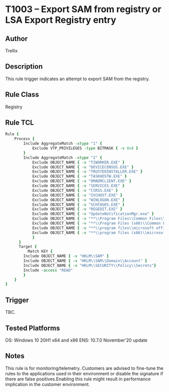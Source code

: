 # T1003 – Export SAM from registry or LSA Export Registry entry

## Author
Trellix

## Description
This rule trigger indicates an attempt to export SAM from the registry. 

## Rule Class 
Registry

## Rule TCL
```tcl
Rule {
    Process {
        Include AggregateMatch -xtype "1" {
            Exclude VTP_PRIVILEGES -type BITMASK { -v 0x8 }
        }
        Include AggregateMatch -xtype "2" {
            Exclude OBJECT_NAME { -v "TIWORKER.EXE" }
            Exclude OBJECT_NAME { -v "DEVICECENSUS.EXE" }
            Exclude OBJECT_NAME { -v "TRUSTEDINSTALLER.EXE" }
            Exclude OBJECT_NAME { -v "TASKHOSTW.EXE" }
            Exclude OBJECT_NAME { -v "OMADMCLIENT.EXE" }
            Exclude OBJECT_NAME { -v "SERVICES.EXE" }
            Exclude OBJECT_NAME { -v "CSRSS.EXE" }
            Exclude OBJECT_NAME { -v "SVCHOST.EXE" }
            Exclude OBJECT_NAME { -v "WINLOGON.EXE" }
            Exclude OBJECT_NAME { -v "SCHTASKS.EXE" }
            Exclude OBJECT_NAME { -v "REGEDIT.EXE" }
            Exclude OBJECT_NAME { -v "UpdateNotificationMgr.exe" }
            Exclude OBJECT_NAME { -v "**\\Program Files\\Common Files\\microsoft shared\\ClickToRun\\*.exe" }
            Exclude OBJECT_NAME { -v "**\\Program Files (x86)\\Common Files\\microsoft shared\\ClickToRun\\*.exe" }
            Exclude OBJECT_NAME { -v "**\\program files\\microsoft office\\**.exe" }
            Exclude OBJECT_NAME { -v "**\\program files (x86)\\microsoft office\\**.exe" }
            }
      }
      Target {
          Match KEY {
		Include OBJECT_NAME { -v "HKLM\\SAM" }
		Include OBJECT_NAME { -v "HKLM\\SAM\\Domain\\Account" }
		Include OBJECT_NAME { -v "HKLM\\SECURITY\\Policy\\Secrets"}
		Include -access "READ"
		}
	}
}
```

## Trigger
TBC.

## Tested Platforms
OS: Windows 10 20H1 x64 and x86
ENS: 10.7.0 November'20 update

## Notes
This rule is for monitoring/telemetry. Customers are advised to fine-tune the rules to the applications used in their environment or disable the signature if there are false positives.Enabling this rule might result in performance implication in the customer environment.
